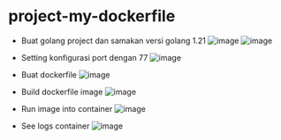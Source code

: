 # project-my-dockerfile

- Buat golang project dan samakan versi golang 1.21
  ![image](https://github.com/luthfifahrizki/project-my-dockerfile/assets/171332945/9306f89e-fe5a-4762-8e0b-39c75c99a7d4)
  ![image](https://github.com/luthfifahrizki/project-my-dockerfile/assets/171332945/78bc848c-d35c-43b7-aea5-2010ed14a350)

- Setting konfigurasi port dengan 77
  ![image](https://github.com/luthfifahrizki/project-my-dockerfile/assets/171332945/81c20617-82eb-4ded-b08c-2b9e455fdd2c)

- Buat dockerfile
  ![image](https://github.com/luthfifahrizki/project-my-dockerfile/assets/171332945/1dad202c-11ce-4912-a37e-d5c959b3d600)

- Build dockerfile image
  ![image](https://github.com/luthfifahrizki/project-my-dockerfile/assets/171332945/ce63d5b3-8902-457e-b76a-b96e559e5ea3)

- Run image into container
  ![image](https://github.com/luthfifahrizki/project-my-dockerfile/assets/171332945/bec15d47-1a55-4db0-a69a-7ba37a79a22d)

- See logs container
  ![image](https://github.com/luthfifahrizki/project-my-dockerfile/assets/171332945/88b5c0b9-3f8f-46c0-9f01-62b9e40bf844)



  
